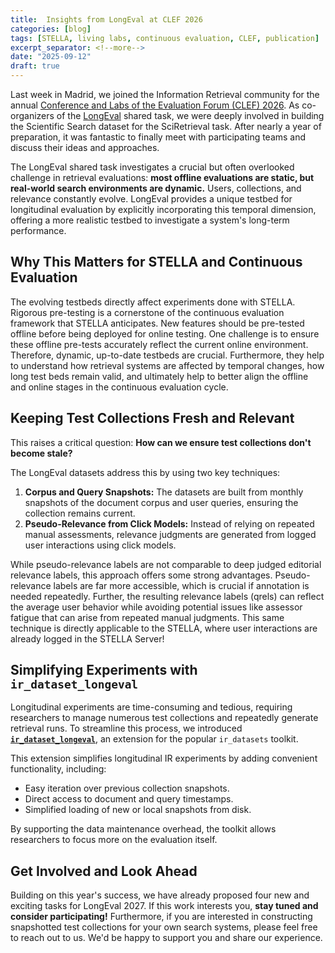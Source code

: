 ```yaml
---
title:  Insights from LongEval at CLEF 2026
categories: [blog]
tags: [STELLA, living labs, continuous evaluation, CLEF, publication]
excerpt_separator: <!--more-->
date: "2025-09-12"
draft: true
---
```


Last week in Madrid, we joined the Information Retrieval community for the annual [Conference and Labs of the Evaluation Forum (CLEF) 2026](https://clef2026.clef-initiative.eu/). As co-organizers of the [LongEval](https://clef-longeval.github.io/) shared task, we were deeply involved in building the Scientific Search dataset for the SciRetrieval task. After nearly a year of preparation, it was fantastic to finally meet with participating teams and discuss their ideas and approaches.

<!--more-->

The LongEval shared task investigates a crucial but often overlooked challenge in retrieval evaluations: **most offline evaluations are static, but real-world search environments are dynamic.** Users, collections, and relevance constantly evolve. LongEval provides a unique testbed for longitudinal evaluation by explicitly incorporating this temporal dimension, offering a more realistic testbed to investigate a system's long-term performance.

## Why This Matters for STELLA and Continuous Evaluation
The evolving testbeds directly affect experiments done with STELLA. Rigorous pre-testing is a cornerstone of the continuous evaluation framework that STELLA anticipates. New features should be pre-tested offline before being deployed for online testing. One challenge is to ensure these offline pre-tests accurately reflect the current online environment. Therefore, dynamic, up-to-date testbeds are crucial. Furthermore, they help to understand how retrieval systems are affected by temporal changes, how long test beds remain valid, and ultimately help to better align the offline and online stages in the continuous evaluation cycle. 

## Keeping Test Collections Fresh and Relevant
This raises a critical question: **How can we ensure test collections don't become stale?**

The LongEval datasets address this by using two key techniques:
1. **Corpus and Query Snapshots:** The datasets are built from monthly snapshots of the document corpus and user queries, ensuring the collection remains current.
2. **Pseudo-Relevance from Click Models:** Instead of relying on repeated manual assessments, relevance judgments are generated from logged user interactions using click models.

While pseudo-relevance labels are not comparable to deep judged editorial relevance labels, this approach offers some strong advantages. Pseudo-relevance labels are far more accessible, which is crucial if annotation is needed repeatedly. Further, the resulting relevance labels (qrels) can reflect the average user behavior while avoiding potential issues like assessor fatigue that can arise from repeated manual judgments. 
This same technique is directly applicable to the STELLA, where user interactions are already logged in the STELLA Server!

## Simplifying Experiments with `ir_dataset_longeval`
Longitudinal experiments are time-consuming and tedious, requiring researchers to manage numerous test collections and repeatedly generate retrieval runs. To streamline this process, we introduced **[`ir_dataset_longeval`](https://www.google.com/search?q=%5Bhttps://github.com/clef-longeval/ir-datasets-longeval%5D\(https://github.com/clef-longeval/ir-datasets-longeval\))**, an extension for the popular `ir_datasets` toolkit.

This extension simplifies longitudinal IR experiments by adding convenient functionality, including:
- Easy iteration over previous collection snapshots.
- Direct access to document and query timestamps.
- Simplified loading of new or local snapshots from disk.

By supporting the data maintenance overhead, the toolkit allows researchers to focus more on the evaluation itself.

## Get Involved and Look Ahead
Building on this year's success, we have already proposed four new and exciting tasks for LongEval 2027. If this work interests you, **stay tuned and consider participating!**
Furthermore, if you are interested in constructing snapshotted test collections for your own search systems, please feel free to reach out to us. We'd be happy to support you and share our experience.
